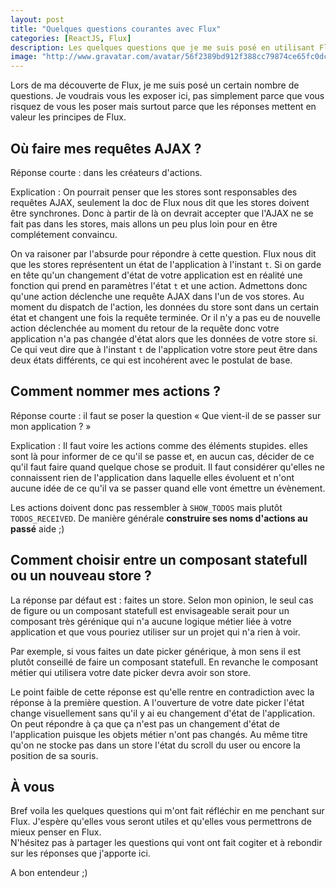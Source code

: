 ```yaml
---
layout: post
title: "Quelques questions courantes avec Flux"
categories: [ReactJS, Flux]
description: Les quelques questions que je me suis posé en utilisant Flux
image: "http://www.gravatar.com/avatar/56f2389bd912f388cc79874ce65fc0dc?s=200"
---
```


Lors de ma découverte de Flux, je me suis posé un certain nombre de questions. Je voudrais vous les exposer ici, pas simplement parce que vous risquez de vous les poser mais surtout parce que les réponses mettent en valeur les principes de Flux.

## Où faire mes requêtes AJAX ?

Réponse courte : dans les créateurs d'actions.

Explication : On pourrait penser que les stores sont responsables des requêtes AJAX, seulement la doc de Flux nous dit que les stores doivent être synchrones. Donc à partir de là on devrait accepter que l'AJAX ne se fait pas dans les stores, mais allons un peu plus loin pour en être complétement convaincu.  

On va raisoner par l'absurde pour répondre à cette question. Flux nous dit que les stores représentent un état de l'application à l'instant `t`. Si on garde en tête qu'un changement d'état de votre application est en réalité une fonction qui prend en paramètres l'état `t` et une action. Admettons donc qu'une action déclenche une requête AJAX dans l'un de vos stores. Au moment du dispatch de l'action, les données du store sont dans un certain état et changent une fois la requête terminée. Or il n'y a pas eu de nouvelle action déclenchée au moment du retour de la requête donc votre application n'a pas changée d'état alors que les données de votre store si. Ce qui veut dire que à l'instant `t` de l'application votre store peut être dans deux états différents, ce qui est incohérent avec le postulat de base.

## Comment nommer mes actions ?

Réponse courte : il faut se poser la question « Que vient-il de se passer sur mon application ? »

Explication : Il faut voire les actions comme des éléments stupides. elles sont là pour informer de ce qu'il se passe et, en aucun cas, décider de ce qu'il faut faire quand quelque chose se produit. Il faut considérer qu'elles ne connaissent rien de l'application dans laquelle elles évoluent et n'ont aucune idée de ce qu'il va se passer quand elle vont émettre un évènement.

Les actions doivent donc pas ressembler à `SHOW_TODOS` mais plutôt `TODOS_RECEIVED`. De manière générale **construire ses noms d'actions au passé** aide ;)

## Comment choisir entre un composant statefull ou un nouveau store ?

La réponse par défaut est : faites un store. Selon mon opinion, le seul cas de figure ou un composant statefull est envisageable serait pour un composant très gérénique qui n'a aucune logique métier liée à votre application et que vous pouriez utiliser sur un projet qui n'a rien à voir.

Par exemple, si vous faites un date picker générique, à mon sens il est plutôt conseillé de faire un composant statefull. En revanche le composant métier qui utilisera votre date picker devra avoir son store.

Le point faible de cette réponse est qu'elle rentre en contradiction avec la réponse à la première question. A l'ouverture de votre date picker l'état change visuellement sans qu'il y ai eu changement d'état de l'application.  
On peut répondre à ça que ça n'est pas un changement d'état de l'application puisque les objets métier n'ont pas changés. Au même titre qu'on ne stocke pas dans un store l'état du scroll du user ou encore la position de sa souris.

## À vous
Bref voila les quelques questions qui m'ont fait réfléchir en me penchant sur Flux. J'espère qu'elles vous seront utiles et qu'elles vous permettrons de mieux penser en Flux.  
N'hésitez pas à partager les questions qui vont ont fait cogiter et à rebondir sur les réponses que j'apporte ici.

A bon entendeur ;)

